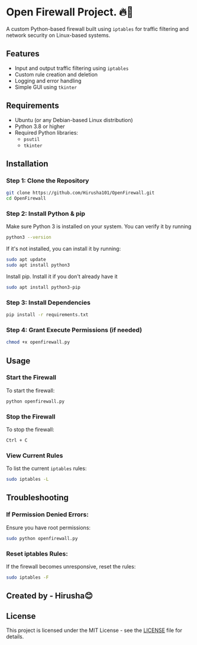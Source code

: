 # Open Firewall Project. 🔥🧱

A custom Python-based firewall built using `iptables` for traffic filtering and network security on Linux-based systems.

## Features
- Input and output traffic filtering using `iptables`
- Custom rule creation and deletion
- Logging and error handling
- Simple GUI using `tkinter`

## Requirements
- Ubuntu (or any Debian-based Linux distribution)
- Python 3.8 or higher
- Required Python libraries:
  - `psutil`
  - `tkinter`

## Installation

### Step 1: Clone the Repository
```bash
git clone https://github.com/Hirusha101/OpenFirewall.git
cd OpenFirewall 
```
### Step 2: Install Python & pip
Make sure Python 3 is installed on your system. You can verify it by running
```bash
python3 --version
```
If it's not installed, you can install it by running:
```bash
sudo apt update
sudo apt install python3
```
Install pip. Install it if you don't already have it
```bash
sudo apt install python3-pip
```

### Step 3: Install Dependencies
```bash
pip install -r requirements.txt
```

### Step 4: Grant Execute Permissions (if needed)
```bash
chmod +x openfirewall.py
```

## Usage

### Start the Firewall
To start the firewall:
```bash
python openfirewall.py
```

### Stop the Firewall
To stop the firewall:
```bash
Ctrl + C
```

### View Current Rules
To list the current `iptables` rules:
```bash
sudo iptables -L
```

## Troubleshooting
### If Permission Denied Errors:
Ensure you have root permissions:
```bash
sudo python openfirewall.py
```

### Reset iptables Rules:
If the firewall becomes unresponsive, reset the rules:
```bash
sudo iptables -F
```

## Created by - Hirusha😊


## License
This project is licensed under the MIT License - see the [LICENSE](LICENSE) file for details.



